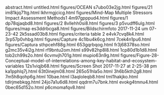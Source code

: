 abstract.html
untitled.html
figures/OCEAN
s7ubo03e2jg.html
figures/21
im81kjq71tg.html
lkhrmgjcicg.html
figures/Mind-Map Multiple Stressors Impact Assessment Methods1
4m97gpppud4.html
figures/1
dp78qjaqbd8.html
figures/2
8vllehh0si8.html
figures/3
p5vudff6ulg.html
figures/map
es3ddrbcga8.html
figures/Bildschirmfoto 2017-11-24 um 07-23-42
2k5ssad03b8.html
figures/criteria table 2
e4vk7cvq8k4.html
3rp57p0vhbg.html
figures/Capture
4c1lbu4k6cg.html
7cek4n1pu6.html
figures/Captura
sthpcehf88g.html
653gqrbqog.html
fr3j68378so.html
g2mc35v4i2g.html
rf9bntu2om.html
s99v82hp8l8.html
1cp80d1b1d8.html
tob2ch99s2o.html
6cvmvjh701g.html
mupio63n9g.html
figures/Figure-28-Conceptual-model-of-interrelations-among-key-habitat-and-ecosystem-variables
12s1viqjb68.html
figures/Screen Shot 2017-11-27 at 2-25-38 pm
ka1pphlq7j.html
63t0inejm08.html
265o51hla5o.html
3h6b5kth2g8.html
7m5h8qohp6g.html
10bae.html
l3aqloleqb8.html
tml1hakjko.html
tdlrjmebkqg.html
24jo7a1u6d8.html
qqdrm7u7bnk.html
evokg4tmnu4.html
0bec65d152o.html
p6cmomafqv8.html